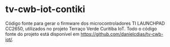 # tv-cwb-iot-contiki
Código fonte para gerar o firmware dos microcontroladores TI LAUNCHPAD CC2650, utilizados no projeto Terraço Verde Curitiba IoT. Todo o código fonte do projeto está disponível em https://github.com/danielcdias/tv-cwb-iot/.
